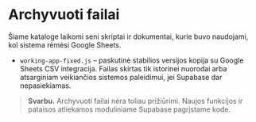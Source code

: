 # Archyvuoti failai

Šiame kataloge laikomi seni skriptai ir dokumentai, kurie buvo naudojami, kol sistema rėmėsi Google Sheets. 

- `working-app-fixed.js` – paskutinė stabilios versijos kopija su Google Sheets CSV integracija. Failas skirtas tik istorinei nuorodai arba atsarginiam veikiančios sistemos paleidimui, jei Supabase dar nepasiekiamas.

> **Svarbu.** Archyvuoti failai nėra toliau prižiūrimi. Naujos funkcijos ir pataisos atliekamos moduliniame Supabase pagrįstame kode.

